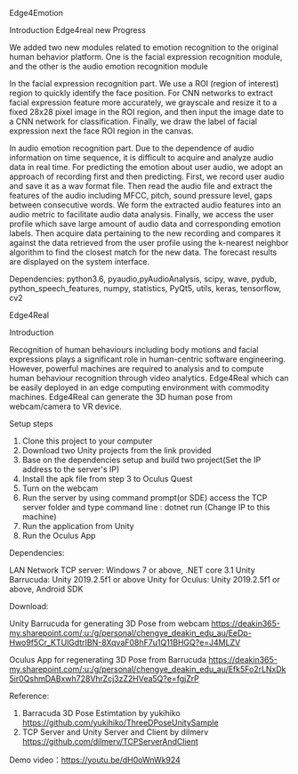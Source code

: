 Edge4Emotion

Introduction 
Edge4real new Progress

We added two new modules related to emotion recognition to the original human behavior platform. One is the facial expression recognition module, and the other is the audio emotion recognition module

In the facial expression recognition part. We use a ROI (region of interest) region to quickly identify the face position. For CNN networks to extract facial expression feature more accurately, we grayscale and resize it to a fixed 28x28 pixel image in the ROI region, and then input the image date to a CNN network for classification. Finally, we draw the label of facial expression next the face ROI region in the canvas.

In audio emotion recognition part. Due to the dependence of audio information on time sequence, it is difficult to acquire and analyze audio data in real time. For predicting the emotion about user audio, we adopt an approach of recording first and then predicting. First, we record user audio and save it as a wav format file. Then read the audio file and extract the features of the audio including MFCC, pitch, sound pressure level, gaps between consecutive words. We form the extracted audio features into an audio metric to facilitate audio data analysis. Finally, we access the user profile which save large amount of audio data and corresponding emotion labels. Then acquire data pertaining to the new recording and compares it against the data retrieved from the user profile using the k-nearest neighbor algorithm to find the closest match for the new data. The forecast results are displayed on the system interface.

Dependencies: python3.6, pyaudio,pyAudioAnalysis, scipy, wave, pydub, python_speech_features, numpy, statistics, PyQt5, utils, keras, tensorflow, cv2


Edge4Real

Introduction 


Recognition of human behaviours including body motions and facial expressions plays a significant role in human-centric software engineering. However, powerful machines are required to analysis and to compute human behaviour recognition through video analytics. Edge4Real which can be easily deployed in an edge computing environment with commodity machines. Edge4Real can generate the 3D human pose from webcam/camera to VR device. 

Setup steps
1. Clone this project to your computer
2. Download two Unity projects from the link provided 
3. Base on the dependencies setup and build two project(Set the IP address to the server's IP)
4. Install the apk file from step 3 to Oculus Quest 
5. Turn on the webcam
6. Run the server by using command prompt(or SDE) access the TCP server folder and type command line : dotnet run (Change IP to this        machine)
7. Run the application from Unity
8. Run the Oculus App



Dependencies:

LAN Network
TCP server: Windows 7 or above, .NET core 3.1
Unity Barrucuda:  Unity 2019.2.5f1 or above
Unity for Oculus:  Unity 2019.2.5f1 or above, Android SDK


Download:

Unity Barrucuda for generating 3D Pose from webcam https://deakin365-my.sharepoint.com/:u:/g/personal/chengye_deakin_edu_au/EeDp-Hwo9f5Cr_KTUlGdtrIBN-8XqvaF08hF7u1Q11BHGQ?e=J4MLZV

Oculus App for regenerating 3D Pose from Barrucuda https://deakin365-my.sharepoint.com/:u:/g/personal/chengye_deakin_edu_au/Efk5Fo2rLNxDk5ir0QshmDABxwh728VhrZcj3zZ2HVea5Q?e=fgjZrP

Reference:
1. Barracuda 3D Pose Estimtation by yukihiko https://github.com/yukihiko/ThreeDPoseUnitySample
2. TCP Server and Unity Server and Client by dilmerv https://github.com/dilmerv/TCPServerAndClient

Demo video：https://youtu.be/dH0oWnWk924
